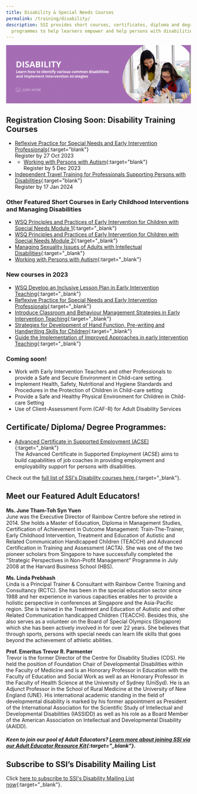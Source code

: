 ```yaml
---
title: Disability & Special Needs Courses
permalink: /training/disability/
description: SSI provides short courses, certificates, diploma and degree
  programmes to help learners empower and help persons with disabilities.
---
```

![Social Service Institute (SSI) Singapore - Disability Care / Special Needs Courses](/images/disability-banner.png)

## Registration Closing Soon: Disability Training Courses

- [Reflexive Practice for Special Needs and Early Intervention Professionals](https://iltms.ssi.gov.sg/Registration/schedule?coursecode=SDIS88){:target="blank"}<br>Register by 27 Oct 2023
- - [Working with Persons with Autism](https://iltms.ssi.gov.sg/Registration/schedule?coursecode=SDIS87){:target="blank"}<br>Register by 5 Dec 2023
- [Independent Travel Training for Professionals Supporting Persons with Disabilities](https://iltms.ssi.gov.sg/registration/schedule?coursecode=SDIS211){:target="blank"}<br>Register by 17 Jan 2024


### **Other Featured Short Courses in Early Childhood Interventions and Managing Disabilities**
-   [WSQ Principles and Practices of Early Intervention for Children with Special Needs Module 1](https://iltms.ssi.gov.sg/Registration/schedule?coursecode=SDIS463){:target="_blank"}   
-  [WSQ Principles and Practices of Early Intervention for Children with Special Needs Module 2](https://iltms.ssi.gov.sg/Registration/schedule?coursecode=SDIS83){:target="_blank"}
- [Managing Sexuality Issues of Adults with Intellectual Disabilities](https://iltms.ssi.gov.sg/Registration/schedule?coursecode=SDIS6064){:target="_blank"}   
- [Working with Persons with Autism](https://iltms.ssi.gov.sg/Registration/schedule?coursecode=SDIS87){:target="_blank"}   

### New courses in 2023
- [WSQ Develop an Inclusive Lesson Plan in Early Intervention Teaching](https://iltms.ssi.gov.sg/Registration/schedule?coursecode=SDIS85){:target="_blank"}   
- [Reflexive Practice for Special Needs and Early Intervention Professionals](https://iltms.ssi.gov.sg/Registration/schedule?coursecode=SDIS88){:target="_blank"}   
- [Introduce Classroom and Behaviour Management Strategies in Early Intervention Teaching](https://iltms.ssi.gov.sg/Registration/schedule?coursecode=SDIS86){:target="_blank"}   
- [Strategies for Development of Hand Function, Pre-writing and Handwriting Skills for Children](https://iltms.ssi.gov.sg/Registration/schedule?coursecode=SDIS5789){:target="_blank"}
- [Guide the Implementation of Improved Approaches in early Intervention Teaching](https://iltms.ssi.gov.sg/Registration/schedule?coursecode=SDIS84){:target="_blank"} 

### Coming soon!

- Work with Early Intervention Teachers and other Professionals to provide a Safe and Secure Environment in Child-care setting. 
- Implement Health, Safety, Nutritional and Hygiene Standards and Procedures in the Protection of Children in Child-care setting 
- Provide a Safe and Healthy Physical Environment for Children in Child-care Setting 
- Use of Client-Assessment Form (CAF-R) for Adult Disability Services 

## **Certificate/ Diploma/ Degree Programmes:**

-  [Advanced Certificate in Supported Employment (ACSE)](/training/cet-programmes/advance-certificate-in-supported-employment/){:target="_blank"} 
<br>The Advanced Certificate in Supported Employment (ACSE) aims to build capabilities of job coaches in providing employment and employability support for persons with disabilities.  

Check out the [full list of SSI's Disability courses here.](https://iltms.ssi.gov.sg/registration#/Course){:target="_blank"}.

## Meet our Featured Adult Educators!

**Ms. June Tham-Toh Syn Yuen**  
June was the Executive Director of Rainbow Centre before she retired in 2014. She holds a Master of Education, Diploma in Management Studies, Certification of Achievement in Outcome Management: Train-The-Trainer, Early Childhood Intervention, Treatment and Education of Autistic and Related Communication Handicapped Children (TEACCH) and Advanced Certification in Training and Assessment (ACTA). She was one of the two pioneer scholars from Singapore to have successfully completed the “Strategic Perspectives in Non-Profit Management” Programme in July 2008 at the Harvard Business School (HBS).  
  
**Ms. Linda Prebhash**  
Linda is a Principal Trainer &amp; Consultant with Rainbow Centre Training and Consultancy (RCTC). She has been in the special education sector since 1988 and her experience in various capacities enables her to provide a holistic perspective in conferences at Singapore and the Asia-Pacific region. She is trained in the Treatment and Education of Autistic and other Related Communication handicapped Children (TEACCH). Besides this, she also serves as a volunteer on the Board of Special Olympics (Singapore) which she has been actively involved in for over 22 years. She believes that through sports, persons with special needs can learn life skills that goes beyond the achievement of athletic abilities.  
  
**Prof. Emeritus Trevor R. Parmenter**  
Trevor is the former Director of the Centre for Disability Studies (CDS). He held the position of Foundation Chair of Developmental Disabilities within the Faculty of Medicine and is an Honorary Professor in Education with the Faculty of Education and Social Work as well as an Honorary Professor in the Faculty of Health Science at the University of Sydney (UniSyd). He is an Adjunct Professor in the School of Rural Medicine at the University of New England (UNE). His international academic standing in the field of developmental disability is marked by his former appointment as President of the International Association for the Scientific Study of Intellectual and Developmental Disabilities (IASSIDD) as well as his role as a Board Member of the American Association on Intellectual and Developmental Disability (AAIDD).


##### Keen to join our pool of Adult Educators? [Learn more about joining SSI via our Adult Educator Resource Kit](https:/www.ssi.gov.sg/files/AE_Resource_Kit.pdf){:target="_blank"}.

## **Subscribe to SSI’s Disability Mailing List**

Click [here to subscribe to SSI's Disability Mailing List now](https://form.gov.sg/#!/62062a0f8cb95c001235e55d){:target="_blank"}.